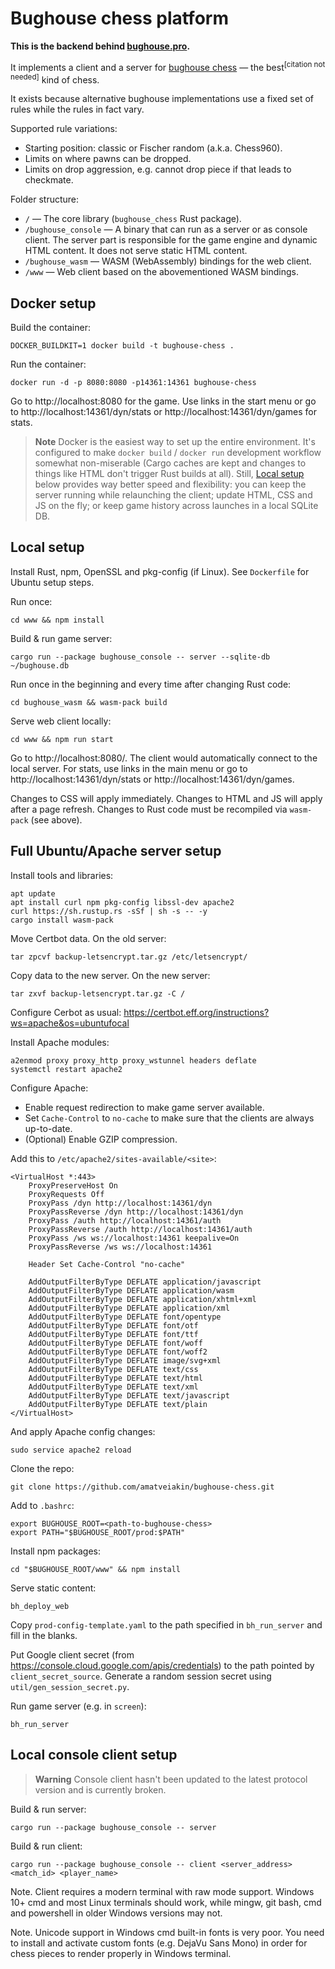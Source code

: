 # Bughouse chess platform

**This is the backend behind [bughouse.pro](https://bughouse.pro).**

It implements a client and a server for
[bughouse chess](https://en.wikipedia.org/wiki/Bughouse_chess) — the
best<sup>[citation not needed]</sup> kind of chess.

It exists because alternative bughouse implementations use a fixed set of rules
while the rules in fact vary.

Supported rule variations:

- Starting position: classic or Fischer random (a.k.a. Chess960).
- Limits on where pawns can be dropped.
- Limits on drop aggression, e.g. cannot drop piece if that leads to checkmate.

Folder structure:

- `/` — The core library (`bughouse_chess` Rust package).
- `/bughouse_console` — A binary that can run as a server or as console client.
  The server part is responsible for the game engine and dynamic HTML content.
  It does not serve static HTML content.
- `/bughouse_wasm` — WASM (WebAssembly) bindings for the web client.
- `/www` — Web client based on the abovementioned WASM bindings.


## Docker setup

Build the container:

```
DOCKER_BUILDKIT=1 docker build -t bughouse-chess .
```

Run the container:

```
docker run -d -p 8080:8080 -p14361:14361 bughouse-chess
```

Go to http://localhost:8080 for the game. Use links in the start menu or go to
http://localhost:14361/dyn/stats or http://localhost:14361/dyn/games for stats.

> **Note** Docker is the easiest way to set up the entire environment. It's
> configured to make `docker build` / `docker run` development workflow somewhat
> non-miserable (Cargo caches are kept and changes to things like HTML don't
> trigger Rust builds at all). Still, [Local setup](#local-setup) below provides
> way better speed and flexibility: you can keep the server running while
> relaunching the client; update HTML, CSS and JS on the fly; or keep game
> history across launches in a local SQLite DB.


## Local setup

Install Rust, npm, OpenSSL and pkg-config (if Linux). See `Dockerfile` for
Ubuntu setup steps.

Run once:

```
cd www && npm install
```

Build & run game server:

```
cargo run --package bughouse_console -- server --sqlite-db ~/bughouse.db
```

Run once in the beginning and every time after changing Rust code:

```
cd bughouse_wasm && wasm-pack build
```

Serve web client locally:

```
cd www && npm run start
```

Go to http://localhost:8080/. The client would automatically connect to the
local server. For stats, use links in the main menu or go to
http://localhost:14361/dyn/stats or http://localhost:14361/dyn/games.

Changes to CSS will apply immediately. Changes to HTML and JS will
apply after a page refresh. Changes to Rust code must be recompiled via
`wasm-pack` (see above).


## Full Ubuntu/Apache server setup

Install tools and libraries:

```
apt update
apt install curl npm pkg-config libssl-dev apache2
curl https://sh.rustup.rs -sSf | sh -s -- -y
cargo install wasm-pack
```

Move Certbot data. On the old server:

```
tar zpcvf backup-letsencrypt.tar.gz /etc/letsencrypt/
```

Copy data to the new server. On the new server:

```
tar zxvf backup-letsencrypt.tar.gz -C /
```

Configure Cerbot as usual:
https://certbot.eff.org/instructions?ws=apache&os=ubuntufocal

Install Apache modules:

```
a2enmod proxy proxy_http proxy_wstunnel headers deflate
systemctl restart apache2
```

Configure Apache:
- Enable request redirection to make game server available.
- Set `Cache-Control` to `no-cache` to make sure that the clients are always
  up-to-date.
- (Optional) Enable GZIP compression.

Add this to `/etc/apache2/sites-available/<site>`:

```
<VirtualHost *:443>
    ProxyPreserveHost On
    ProxyRequests Off
    ProxyPass /dyn http://localhost:14361/dyn
    ProxyPassReverse /dyn http://localhost:14361/dyn
    ProxyPass /auth http://localhost:14361/auth
    ProxyPassReverse /auth http://localhost:14361/auth
    ProxyPass /ws ws://localhost:14361 keepalive=On
    ProxyPassReverse /ws ws://localhost:14361

    Header Set Cache-Control "no-cache"

    AddOutputFilterByType DEFLATE application/javascript
    AddOutputFilterByType DEFLATE application/wasm
    AddOutputFilterByType DEFLATE application/xhtml+xml
    AddOutputFilterByType DEFLATE application/xml
    AddOutputFilterByType DEFLATE font/opentype
    AddOutputFilterByType DEFLATE font/otf
    AddOutputFilterByType DEFLATE font/ttf
    AddOutputFilterByType DEFLATE font/woff
    AddOutputFilterByType DEFLATE font/woff2
    AddOutputFilterByType DEFLATE image/svg+xml
    AddOutputFilterByType DEFLATE text/css
    AddOutputFilterByType DEFLATE text/html
    AddOutputFilterByType DEFLATE text/xml
    AddOutputFilterByType DEFLATE text/javascript
    AddOutputFilterByType DEFLATE text/plain
</VirtualHost>
```

And apply Apache config changes:

```
sudo service apache2 reload
```

Clone the repo:

```
git clone https://github.com/amatveiakin/bughouse-chess.git
```

Add to `.bashrc`:
```
export BUGHOUSE_ROOT=<path-to-bughouse-chess>
export PATH="$BUGHOUSE_ROOT/prod:$PATH"
```

Install npm packages:

```
cd "$BUGHOUSE_ROOT/www" && npm install
```

Serve static content:

```
bh_deploy_web
```

Copy `prod-config-template.yaml` to the path specified in `bh_run_server` and
fill in the blanks.

Put Google client secret (from https://console.cloud.google.com/apis/credentials)
to the path pointed by `client_secret_source`. Generate a random session secret
using `util/gen_session_secret.py`.

Run game server (e.g. in `screen`):

```
bh_run_server
```


## Local console client setup

> **Warning**
> Console client hasn't been updated to the latest protocol version and is
> currently broken.

Build & run server:

```
cargo run --package bughouse_console -- server
```

Build & run client:

```
cargo run --package bughouse_console -- client <server_address> <match_id> <player_name>
```

Note. Client requires a modern terminal with raw mode support.
Windows 10+ cmd and most Linux terminals should work, while mingw, git bash,
cmd and powershell in older Windows versions may not.

Note. Unicode support in Windows cmd built-in fonts is very poor. You need to
install and activate custom fonts (e.g. DejaVu Sans Mono) in order for chess
pieces to render properly in Windows terminal.

